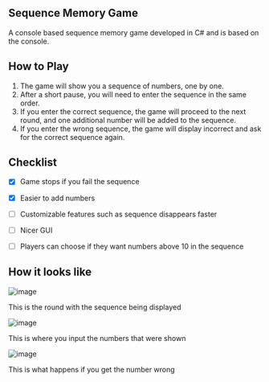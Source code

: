 ## Sequence Memory Game

A console based sequence memory game developed in C# and is based on the console.
## How to Play

1. The game will show you a sequence of numbers, one by one.
2. After a short pause, you will need to enter the sequence in the same order.
3. If you enter the correct sequence, the game will proceed to the next round, and one additional number will be added to the sequence.
4. If you enter the wrong sequence, the game will display incorrect and ask for the correct sequence again.

## Checklist
-[x] Game stops if you fail the sequence  
-[x] Easier to add numbers  
-[ ] Customizable features such as sequence disappears faster  
-[ ] Nicer GUI  
-[ ] Players can choose if they want numbers above 10 in the sequence


## How it looks like

![image](https://github.com/user-attachments/assets/b921d0b8-7d1b-4481-ba39-cc95d71735d0)

This is the round with the sequence being displayed

![image](https://github.com/user-attachments/assets/c0e759c1-f24d-4f3c-8c5b-3120581490c8)

This is where you input the numbers that were shown

![image](https://github.com/user-attachments/assets/a15d611a-19a3-4035-a958-3923ef5de13f)

This is what happens if you get the number wrong


